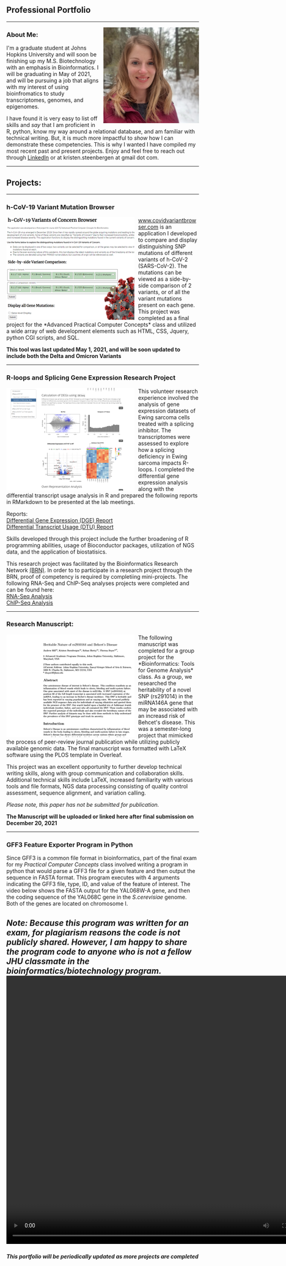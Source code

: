 
## Professional Portfolio
-----------------
<img src="images/profile_pic.jpg" alt="Profile Photo"  height="250" width="250"
     style="float: right; margin-left: 10px;" />
### About Me:

I'm a graduate student at Johns Hopkins University and will soon be finishing up my M.S. Biotechnology with an emphasis in Bioinformatics.  I will be graduating in May of 2021, and will be pursuing a job that aligns with my interest of using bioinfromatics to study transcriptomes, genomes, and epigenomes.  
  
I have found it is very easy to list off skills and *say* that I am proficient in R, python, know my way around a relational database, and am familiar with technical writing.  But, it is much more impactful to *show* how I can demonstrate these competencies.  This is why I wanted I have compiled my most recent past and present projects.  Enjoy and feel free to reach out through [LinkedIn](https://www.linkedin.com/in/kristen-steenbergen/) or at kristen.steenbergen at gmail dot com.  

-------------------

## Projects:
---------------
### h-CoV-19 Variant Mutation Browser  
<a href="http://www.covidvariantbrowser.com">
    <img src="images/Portfolio_COVID.png" alt="COVID Thumbnail" style="float: left; margin-right: 10px;" />
</a>
<a href="http://www.covidvariantbrowser.com">www.covidvariantbrowser.com</a> is an application I developed to compare and display distinguishing SNP mutations of different variants of h-CoV-2 (SARS-CoV-2).   The mutations can be viewed as a side-by-side comparison of 2 variants, or of all the variant mutations present on each gene.  This project was completed as a final project for the *Advanced Practical Computer Concepts* class and utilized a wide array of web development elements such as HTML, CSS, Jquery, python CGI scripts, and SQL.  
  
**This tool was last updated May 1, 2021, and will be soon updated to include both the Delta and Omicron Variants**
  
------------------
### R-loops and Splicing Gene Expression Research Project
<img src="images/Portfolio_Research.png" alt="Research Thumbnail" style="float: left; margin-right: 10px;" />
This volunteer research experience involved the analysis of gene expression datasets of Ewing sarcoma cells treated with a splicing inhibitor.  The transcriptomes were assessed to explore how a splicing deficiency in Ewing sarcoma impacts R-loops.  I completed the differential gene expression analysis along with the differential transcript usage analysis in R and prepared the following reports in RMarkdown to be presented at the lab meetings.  

<!--- This is HTML code that works in markdown when you want to do something specific - these reports open in a new tab, but it may be better to have all togehter for better user experience?  Then it can be executed with: [Differential Gene Expression (DGE) Report](./DGE_MarkdownReport.html) It's just that they take a while to load -->
Reports:  
<a href="./DGE_MarkdownReport.html" target="_blank">Differential Gene Expression (DGE) Report</a>   
<a href="./DTU_MarkdownReport.html" target="_blank">Differential Transcript Usage (DTU) Report</a>  

Skills developed through this project include the further broadening of R programming abilities, usage of Bioconductor packages, utilization of NGS data, and the application of biostatisics.

This research project was facilitated by the Bioinformatics Research Network [(BRN)](https://www.bio-net.dev).  In order to to participate in a research project through the BRN,  proof of competency is required by completiing mini-projects.  The following RNA-Seq and ChIP-Seq analyses projects were completed and can be found here:  
<a href="https://rpubs.com/KSteenbergen/738407/" target="_self">RNA-Seq Analysis</a>   
<a href="https://rpubs.com/KSteenbergen/743415/" target="_self">ChIP-Seq Analysis</a>

------------
### Research Manuscript:    
<img src="images/Portfolio_Manuscript.png" alt="Manuscript Thumbnail" style="float: left; margin-right: 10px;" />
The following manuscript was completed for a group project for the *Bioinformatics: Tools for Genome Analysis* class.  As a group, we researched the heritability of a novel SNP (rs291014) in the miRNA146A gene that may be associated with an increasd risk of Behcet's disease.  This was a semester-long project that mimicked the process of peer-review journal publication while utilizing publicly available genomic data.  The final manuscript was formatted with LaTeX software using the PLOS template in Overleaf.  
  
This project was an excellent opportunity to further develop technical writing skills, along with group communication and collaboration skills.  Additional technical skills include LaTeX, increased familiarity with various tools and file formats, NGS data processing consisting of quality control assessment, sequence alignment, and variation calling.   
  
*Please note, this paper has not be submitted for publication.*    
    
**The Manuscript will be uploaded or linked here after final submission on December 20, 2021**  

----------

### GFF3 Feature Exporter Program in Python
Since GFF3 is a common file format in bioinformatics, part of the final exam for my *Practical Computer Concepts* class involved writing a program in python that would parse a GFF3 file for a given feature and then output the sequence in FASTA format.  This program executes with 4 arguments indicating the GFF3 file, type, ID, and value of the feature of interest. 
The video below shows the FASTA output for the YAL068W-A gene, and then the coding sequence of the YAL068C gene in the *S.cerevisiae* genome.  Both of the genes are located on chromosome I. 

*Note: Because this program was written for an exam, for plagiarism reasons the code is not publicly shared.  However, I am happy to share the program code to anyone who is not a fellow JHU classmate in the bioinformatics/biotechnology program.*
<video width="800" height="700" controls>
  <source src="GFF3_Feature_Program.mp4" type="video/mp4">
  Your browser does not support the video embedded here.
</video>
----------

  
##### *This portfolio will be periodically updated as more projects are completed*
